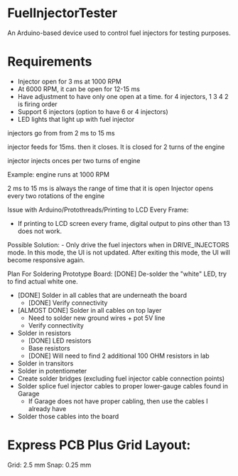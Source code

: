# FuelInjectorTester
An Arduino-based device used to control fuel injectors for testing purposes.


# Requirements

- Injector open for 3 ms at 1000 RPM
- At 6000 RPM, it can be open for 12-15 ms
- Have adjustment to have only one open at a time. for 4 injectors, 1 3 4 2 is firing order
- Support 6 injectors (option to have 6 or 4 injectors)
- LED lights that light up with fuel injector

injectors go from from 2 ms to 15 ms

injector feeds for 15ms. then it closes. It is closed for 2 turns of the engine

injector injects onces per two turns of engine

Example: engine runs at 1000 RPM

2 ms to 15 ms is always the range of time that it is open
Injector opens every two rotations of the engine



Issue with Arduino/Protothreads/Printing to LCD Every Frame:
- If printing to LCD screen every frame, digital output to pins other than 13 does not work.

Possible Solution:
    - Only drive the fuel injectors when in DRIVE_INJECTORS mode. In this mode, the UI is not updated. After exiting this mode, the UI will become responsive again.
    
Plan For Soldering Prototype Board:
[DONE] De-solder the "white" LED, try to find actual white one.
- [DONE] Solder in all cables that are underneath the board
    - [DONE] Verify connectivity
- [ALMOST DONE] Solder in all cables on top layer
    - Need to solder new ground wires + pot 5V line
    - Verify connectivity
- Solder in resistors
    - [DONE] LED resistors
    - Base resistors
    - [DONE] Will need to find 2 additional 100 OHM resistors in lab
- Solder in transitors
- Solder in potentiometer
- Create solder bridges (excluding fuel injector cable connection points)
- Solder splice fuel injector cables to proper lower-gauge cables found in Garage
    - If Garage does not have proper cabling, then use the cables I already have
- Solder those cables into the board 
    



# Express PCB Plus Grid Layout:
Grid: 2.5 mm
Snap: 0.25 mm